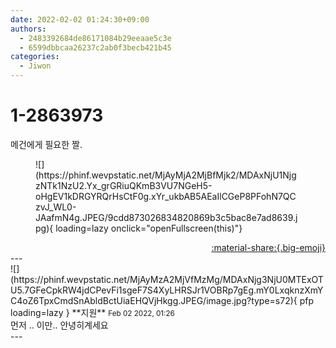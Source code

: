 ```yaml
---
date: 2022-02-02 01:24:30+09:00
authors:
  - 2483392684de86171084b29eeaae5c3e
  - 6599dbbcaa26237c2ab0f3becb421b45
categories:
  - Jiwon
---
```


# 1-2863973

<div class="post-container" markdown="1">
<div class="content-container md-sidebar__scrollwrap" markdown="1">

메건에게 필요한 짤.
<figure markdown="1">
![](https://phinf.wevpstatic.net/MjAyMjA2MjBfMjk2/MDAxNjU1NjgzNTk1NzU2.Yx_grGRiuQKmB3VU7NGeH5-oHgEV1kDRGYRQrHsCtF0g.xYr_ukbAB5AEaIlCGeP8PFohN7QCzvJ_WL0-JAafmN4g.JPEG/9cdd873026834820869b3c5bac8e7ad8639.jpg){ loading=lazy onclick="openFullscreen(this)"}
</figure>


</div>
</div>

<div style="text-align: right;" markdown="1">
<a href="https://weverse.io/fromis9/fanpost/1-2863973" style="text-align: right;">:material-share:{.big-emoji}</a>
</div>
---

<div class="comments-container md-sidebar__scrollwrap" markdown="1">
<div class="comment" markdown="1">
<div class='id-container' markdown="1">
![](https://phinf.wevpstatic.net/MjAyMzA2MjVfMzMg/MDAxNjg3NjU0MTExOTU5.7GFeCpkRW4jdCPevFi1sgeF7S4XyLHRSJr1VOBRp7gEg.mY0LxqknzXmYC4oZ6TpxCmdSnAbldBctUiaEHQVjHkgg.JPEG/image.jpg?type=s72){ pfp loading=lazy }
**<span class="artist">지원</span>** <small>Feb 02 2022, 01:26</small><br>
</div>
<div class='comment-body' markdown="1">
먼저 .. 이만.. 안녕히계세요
</div>
</div>
</div>
---
